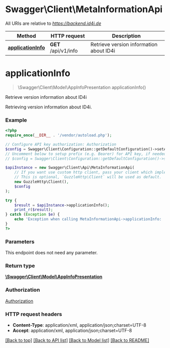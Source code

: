# Swagger\Client\MetaInformationApi

All URIs are relative to *https://backend.id4i.de*

Method | HTTP request | Description
------------- | ------------- | -------------
[**applicationInfo**](MetaInformationApi.md#applicationInfo) | **GET** /api/v1/info | Retrieve version information about ID4i


# **applicationInfo**
> \Swagger\Client\Model\AppInfoPresentation applicationInfo()

Retrieve version information about ID4i

Retrieving version information about ID4i.

### Example
```php
<?php
require_once(__DIR__ . '/vendor/autoload.php');

// Configure API key authorization: Authorization
$config = Swagger\Client\Configuration::getDefaultConfiguration()->setApiKey('Authorization', 'YOUR_API_KEY');
// Uncomment below to setup prefix (e.g. Bearer) for API key, if needed
// $config = Swagger\Client\Configuration::getDefaultConfiguration()->setApiKeyPrefix('Authorization', 'Bearer');

$apiInstance = new Swagger\Client\Api\MetaInformationApi(
    // If you want use custom http client, pass your client which implements `GuzzleHttp\ClientInterface`.
    // This is optional, `GuzzleHttp\Client` will be used as default.
    new GuzzleHttp\Client(),
    $config
);

try {
    $result = $apiInstance->applicationInfo();
    print_r($result);
} catch (Exception $e) {
    echo 'Exception when calling MetaInformationApi->applicationInfo: ', $e->getMessage(), PHP_EOL;
}
?>
```

### Parameters
This endpoint does not need any parameter.

### Return type

[**\Swagger\Client\Model\AppInfoPresentation**](../Model/AppInfoPresentation.md)

### Authorization

[Authorization](../../README.md#Authorization)

### HTTP request headers

 - **Content-Type**: application/xml, application/json;charset=UTF-8
 - **Accept**: application/xml, application/json;charset=UTF-8

[[Back to top]](#) [[Back to API list]](../../README.md#documentation-for-api-endpoints) [[Back to Model list]](../../README.md#documentation-for-models) [[Back to README]](../../README.md)

